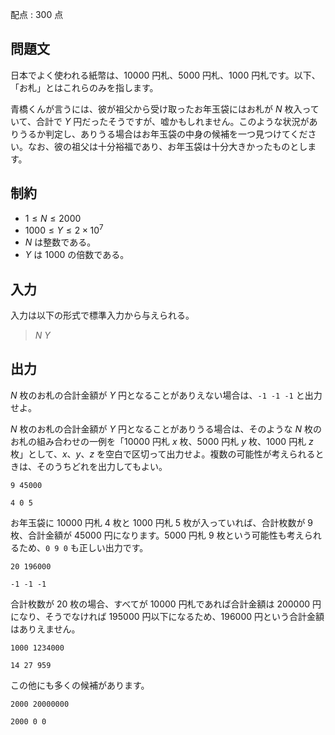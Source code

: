 配点 : $300$ 点

## 問題文

日本でよく使われる紙幣は、$10000$ 円札、$5000$ 円札、$1000$ 円札です。以下、「お札」とはこれらのみを指します。

青橋くんが言うには、彼が祖父から受け取ったお年玉袋にはお札が $N$ 枚入っていて、合計で $Y$ 円だったそうですが、嘘かもしれません。このような状況がありうるか判定し、ありうる場合はお年玉袋の中身の候補を一つ見つけてください。なお、彼の祖父は十分裕福であり、お年玉袋は十分大きかったものとします。

## 制約

- $1 \leq N \leq 2000$
- $1000 \leq Y \leq 2 \times 10^7$
- $N$ は整数である。
- $Y$ は $1000$ の倍数である。

## 入力

入力は以下の形式で標準入力から与えられる。

> $N$ $Y$

## 出力

$N$ 枚のお札の合計金額が $Y$ 円となることがありえない場合は、`-1 -1 -1` と出力せよ。

$N$ 枚のお札の合計金額が $Y$ 円となることがありうる場合は、そのような $N$ 枚のお札の組み合わせの一例を「$10000$ 円札 $x$ 枚、$5000$ 円札 $y$ 枚、$1000$ 円札 $z$ 枚」として、$x$、$y$、$z$ を空白で区切って出力せよ。複数の可能性が考えられるときは、そのうちどれを出力してもよい。

```input1
9 45000
```

```output1
4 0 5
```

お年玉袋に $10000$ 円札 $4$ 枚と $1000$ 円札 $5$ 枚が入っていれば、合計枚数が $9$ 枚、合計金額が $45000$ 円になります。$5000$ 円札 $9$ 枚という可能性も考えられるため、`0 9 0` も正しい出力です。

```input2
20 196000
```

```output2
-1 -1 -1
```

合計枚数が $20$ 枚の場合、すべてが $10000$ 円札であれば合計金額は $200000$ 円になり、そうでなければ $195000$ 円以下になるため、$196000$ 円という合計金額はありえません。

```input3
1000 1234000
```

```output3
14 27 959
```

この他にも多くの候補があります。

```input4
2000 20000000
```

```output4
2000 0 0
```